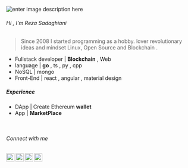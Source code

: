 ![enter image description here](https://media-exp1.licdn.com/dms/image/C4D16AQF2xW9BmreMtw/profile-displaybackgroundimage-shrink_350_1400/0?e=1609977600&v=beta&t=70no2pXh-iNfbGLG0TiND-0mn4Gm5x09nBs4ERSijmY)


###### Hi , I'm Reza Sadaghiani 
> Since 2008 I started programming as a hobby.
> lover revolutionary ideas and mindset Linux, Open Source and Blockchain . 
>
+ Fullstack developer  |  **Blockchain** , Web 
+ language |  **go** , ts , py , cpp 
+ NoSQL | mongo
+ Front-End | react , angular , material design

#####  Experience 
+ DApp | Create Ethereum **wallet**  
+ App | **MarketPlace** 

<br />

###### Connect with me

[<img align="left" alt="Sabesan | LinkedIn" height="22px" src="https://cdn.jsdelivr.net/npm/simple-icons@v3/icons/linkedin.svg" />][linkedin]
[<img align="left" alt="Sabesan | Gmail" height="22px" src="https://cdn.jsdelivr.net/npm/simple-icons@v3/icons/gmail.svg" />][gmail]
[<img align="left" alt="Sabesan | Whatsapp" height="22px" src="https://cdn.jsdelivr.net/npm/simple-icons@v3/icons/whatsapp.svg" />][whatsapp]
[<img align="left" alt="Sabesan | Skype" height="22px" src="https://cdn.jsdelivr.net/npm/simple-icons@v3/icons/skype.svg" />][skype]

[linkedin]: https://www.linkedin.com/in/sadaghiani-reza
[gmail]: mailto:sadaghiani.reza@gmail.com
[whatsapp]:https://wa.me/00989366644232
[skype]: https://join.skype.com/invite/xXqzuzCnCaKq
